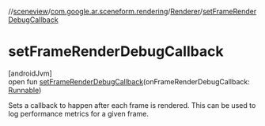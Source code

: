 //[sceneview](../../../index.md)/[com.google.ar.sceneform.rendering](../index.md)/[Renderer](index.md)/[setFrameRenderDebugCallback](set-frame-render-debug-callback.md)

# setFrameRenderDebugCallback

[androidJvm]\
open fun [setFrameRenderDebugCallback](set-frame-render-debug-callback.md)(onFrameRenderDebugCallback: [Runnable](https://developer.android.com/reference/kotlin/java/lang/Runnable.html))

Sets a callback to happen after each frame is rendered. This can be used to log performance metrics for a given frame.
